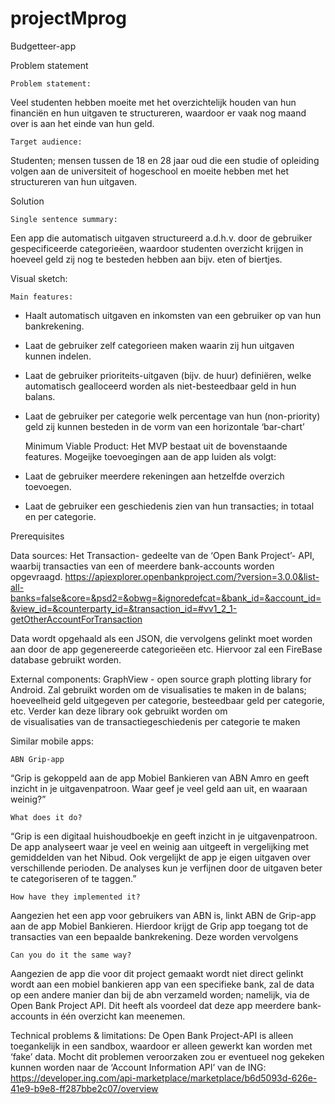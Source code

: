 # projectMprog
Budgetteer-app

Problem statement

	Problem statement: 
Veel studenten hebben moeite met het overzichtelijk houden van hun financiën en hun uitgaven te structureren, 
waardoor er vaak nog maand over is aan het einde van hun geld. 

	Target audience:  
Studenten; mensen tussen de 18 en 28 jaar oud die een studie of opleiding volgen aan de universiteit of 
hogeschool en moeite hebben met het structureren van hun uitgaven. 


Solution

	Single sentence summary:
Een app die automatisch uitgaven structureerd a.d.h.v. door de gebruiker gespecificeerde categorieëen, 
waardoor studenten overzicht krijgen in hoeveel geld zij nog te besteden hebben aan bijv. eten of biertjes. 

  Visual sketch: 
  
  
  
  
  
  
    Main features: 
-	Haalt automatisch uitgaven en inkomsten van een gebruiker op van hun bankrekening.
-	Laat de gebruiker zelf categorieen maken waarin zij hun uitgaven kunnen indelen.
-	Laat de gebruiker prioriteits-uitgaven (bijv. de huur) definiëren, welke automatisch gealloceerd worden als niet-besteedbaar geld in hun balans.
-	Laat de gebruiker per categorie welk percentage van hun (non-priority) geld zij kunnen besteden in de vorm van een horizontale ‘bar-chart’
	
    Minimum Viable Product: 
	Het MVP bestaat uit de bovenstaande features. Mogeijke toevoegingen aan de app luiden als volgt:  
-	Laat de gebruiker meerdere rekeningen aan hetzelfde overzich toevoegen. 
-	Laat de gebruiker een geschiedenis zien van hun transacties; in totaal en per categorie. 



Prerequisites
	
  Data sources: 
Het Transaction- gedeelte van de ‘Open Bank Project’- API, waarbij transacties van een of meerdere bank-accounts worden opgevraagd. 
https://apiexplorer.openbankproject.com/?version=3.0.0&list-all-banks=false&core=&psd2=&obwg=&ignoredefcat=&bank_id=&account_id=&view_id=&counterparty_id=&transaction_id=#vv1_2_1-getOtherAccountForTransaction

Data wordt opgehaald als een JSON, die vervolgens gelinkt moet worden aan door de app gegenereerde categorieëen etc.
Hiervoor zal een FireBase database gebruikt worden. 
	
  External components: 
GraphView - open source graph plotting library for Android. Zal gebruikt worden om de visualisaties te maken in de balans; 
hoeveelheid geld uitgegeven per categorie, besteedbaar geld per categorie, etc. Verder kan deze library ook gebruikt worden om  
de visualisaties van de transactiegeschiedenis per categorie te maken
	
  Similar mobile apps: 
  
	ABN Grip-app
“Grip is gekoppeld aan de app Mobiel Bankieren van ABN Amro en geeft inzicht in je uitgavenpatroon. 
Waar geef je veel geld aan uit, en waaraan weinig?”
		
    What does it do?
“Grip is een digitaal huishoudboekje en geeft inzicht in je uitgavenpatroon. 
De app analyseert waar je veel en weinig aan uitgeeft in vergelijking met gemiddelden van het Nibud. 
Ook vergelijkt de app je eigen uitgaven over verschillende perioden. 
De analyses kun je verfijnen door de uitgaven beter te categoriseren of te taggen.”
		
    How have they implemented it?
Aangezien het een app voor gebruikers van ABN is, linkt ABN de Grip-app aan de app Mobiel Bankieren. 
Hierdoor krijgt de Grip app toegang tot de transacties van een bepaalde bankrekening. Deze worden vervolgens 

    Can you do it the same way?
Aangezien de app die voor dit project gemaakt wordt niet direct gelinkt wordt aan een mobiel bankieren app van een specifieke bank,
zal de data op een andere manier dan bij de abn verzameld worden; namelijk, via de Open Bank Project API. 
Dit heeft als voordeel dat deze app meerdere bank-accounts in één overzicht kan meenemen.  
	
  Technical problems & limitations:
De Open Bank Project-API is alleen toegankelijk in een sandbox, waardoor er alleen gewerkt kan worden met ‘fake’ data. 
Mocht dit problemen veroorzaken zou er eventueel nog gekeken kunnen worden naar de ‘Account Information API’ van de ING: 
https://developer.ing.com/api-marketplace/marketplace/b6d5093d-626e-41e9-b9e8-ff287bbe2c07/overview

	
